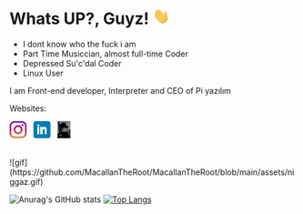 <!DOCTYPE html>


<html>

<head>
  
# Whats UP?, Guyz! <img src="https://github.com/MacallanTheRoot/MacallanTheRoot/blob/main/assets/wave.gif" width="30px">
<head>

<body>
 
- I dont know who the fuck i am
- Part Time Musiccian, almost full-time Coder 
- Depressed Su'c'dal Coder
- Linux User
  
<p>I am Front-end developer, Interpreter and CEO of Pi yazılım<p>

  <p>Websites:<br><p>
 
    
  
  <a href="https://instagram.com/the_hamis.ja"><img height="30" src="https://github.com/MacallanTheRoot/MacallanTheRoot/blob/main/assets/instagram.jpg?raw=true"></a>&nbsp;&nbsp;
<a href="https://www.linkedin.com/in/hamza-efe-%C5%9F-018178213/"><img height="30" src="https://github.com/MacallanTheRoot/MacallanTheRoot/blob/main/assets/linkedin.png?raw=true"></a>&nbsp;&nbsp;
<a href="https://thatzme.rf.gd/"><img height="30" src="https://github.com/MacallanTheRoot/MacallanTheRoot/blob/main/assets/macallan.ico?raw=true"><a> 
  
  <br>      
![gif](https://github.com/MacallanTheRoot/MacallanTheRoot/blob/main/assets/niggaz.gif)
  
  <br>

![Anurag's GitHub stats](https://github-readme-stats.vercel.app/api?username=macallantheroot&show_icons=true&theme=tokyonight)
  [![Top Langs](https://github-readme-stats.vercel.app/api/top-langs/?username=macallantheroot&layout=compact)](https://github.com/anuraghazra/github-readme-stats)
